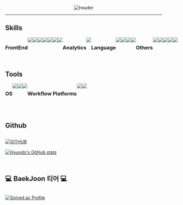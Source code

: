 <div align="center">

  ![header](https://capsule-render.vercel.app/api?type=waving&color=timeGradient&text=Welcome%20to%20Hyundo's%20GitHub%20👋&animation=twinkling&fontSize=40&fontAlignY=40&fontAlign=50&height=250)  
  <hr>
</div>

## Skills
<div style="display:flex; flex-direction:row;">
  
  
  ### FrontEnd
  <!-- React-Native -->
  <img src="https://img.shields.io/badge/React_Native-20232A?style=for-the-badge&logo=react&logoColor=61DAFB">
  <!-- React -->
  <img src="https://img.shields.io/badge/React-20232A?style=for-the-badge&logo=react&logoColor=61DAFB">
  <!-- Flutter -->
  <img src="https://img.shields.io/badge/Flutter-02569B?style=for-the-badge&logo=flutter&logoColor=white">
  <br>

  <!-- TypeScript -->
  <img src="https://img.shields.io/badge/TypeScript-007ACC?style=for-the-badge&logo=typescript&logoColor=white">
  <!-- HTML5 -->
  <img src="https://img.shields.io/badge/html5-E34F26?style=for-the-badge&logo=html5&logoColor=white"> 
  <!-- CSS -->
  <img src="https://img.shields.io/badge/css-1572B6?style=for-the-badge&logo=css3&logoColor=white"> 
  <!-- JavaScript -->
  <img src="https://img.shields.io/badge/javascript-F7DF1E?style=for-the-badge&logo=javascript&logoColor=black">
  <br>

  ### Analytics
  <!-- GA -->
  <img src="https://img.shields.io/badge/Google%20Analytics-E37400?style=for-the-badge&logo=google%20analytics&logoColor=white">
  <br>

  ### Language
  <!-- C++ -->
  <img src="https://img.shields.io/badge/C%2B%2B-00599C?style=for-the-badge&logo=c%2B%2B&logoColor=white">
  <!-- Java -->
  <img src="https://img.shields.io/badge/Java-007396?style=for-the-badge&logo=Java&logoColor=white"> 
  <!-- Python -->
  <img src="https://img.shields.io/badge/python-3776AB?style=for-the-badge&logo=python&logoColor=white">
  <!-- C -->
  <img src="https://img.shields.io/badge/c-A8B9CC?style=for-the-badge&logo=c&logoColor=white">
  <br>

  ### Others
  <!-- Kotlin -->
  <img src="https://img.shields.io/badge/Kotlin-0095D5?&style=for-the-badge&logo=kotlin&logoColor=white"> 
  <!-- Swift -->
  <img src="https://img.shields.io/badge/Swift-FA7343?style=for-the-badge&logo=swift&logoColor=white"> 
  <br>
  <!-- Ethereum -->
  <img src="https://img.shields.io/badge/Ethereum-3C3C3D?logo=ethereum&logoColor=fff&style=for-the-badge"> 
  <br>
  
  <!-- MySQL -->
  <img src="https://img.shields.io/badge/mysql-4479A1?style=for-the-badge&logo=mysql&logoColor=white"> 
  <!-- SQLite -->
  <img src="https://img.shields.io/badge/SQLite-07405E?style=for-the-badge&logo=sqlite&logoColor=white"> 
  <br>

</div><br>

## Tools
<div style="display:flex; flex-direction:row;">

  ### OS
  <!-- Android -->
  <img src="https://img.shields.io/badge/Android-3DDC84?style=for-the-badge&logo=android&logoColor=white"> 
  <!-- iOS -->
  <img src="https://img.shields.io/badge/iOS-000000?style=for-the-badge&logo=ios&logoColor=white">
  <!-- Web -->
  <img src="https://img.shields.io/badge/website-000000?style=for-the-badge&logo=About.me&logoColor=white">
  <br>

  ### Workflow Platforms
  <!-- Jenkins -->
  <img src="https://img.shields.io/badge/Jenkins-D24939?style=for-the-badge&logo=Jenkins&logoColor=white"> 
  <!-- Github -->
  <img src="https://img.shields.io/badge/github-181717?style=for-the-badge&logo=github&logoColor=white">
  <br>

</div><br>

<br>

## Github
<div style="display:flex; flex-direction:row;">
  
  [![GITHUB](https://hits.seeyoufarm.com/api/count/incr/badge.svg?url=https%3A%2F%2Fgithub.com%2Fhyundo0328&count_bg=%2337F4F0&title_bg=%23555555&icon=github.svg&icon_color=%23E7E7E7&title=Github&edge_flat=false)](https://github.com/hyundo0328)
  <br><br>
  [![Hyundo's GitHub stats](https://github-readme-stats.vercel.app/api?username=hyundo0328&include_all_commits=true&theme=nord&hide_border=true&count_private=true)](https://github.com/hyundo0328/github-readme-stats)
</div><br>

  ## 💻 BaekJoon 티어 💻
<div style="display:flex; flex-direction:row;">
  
  [![Solved.ac Profile](http://mazassumnida.wtf/api/v2/generate_badge?boj=hyundo0328)](https://solved.ac/hyundo0328/)
</div><br>
